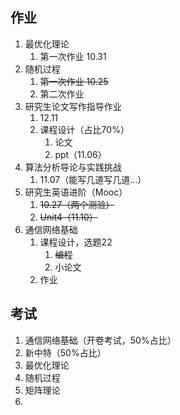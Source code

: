 ## 作业

1. 最优化理论
	1. 第一次作业 10.31
2. 随机过程
	1. ~~第一次作业 10.25~~
	2. 第二次作业
3. 研究生论文写作指导作业
	1. 12.11
	2. 课程设计（占比70%）
		1. 论文
		2. ppt（11.06）
4. 算法分析导论与实践挑战
	1. 11.07（能写几道写几道...）
5. 研究生英语进阶（Mooc）
	1. ~~10.27（两个测验）~~
	2. ~~Unit4（11.10）~~
6. 通信网络基础
	1. 课程设计，选题22
		1. ~~编程~~
		2. 小论文
	2. 作业

## 考试 

1. 通信网络基础（开卷考试，50%占比）
2. 新中特（50%占比）
3. 最优化理论
4. 随机过程
5. 矩阵理论
6. 




